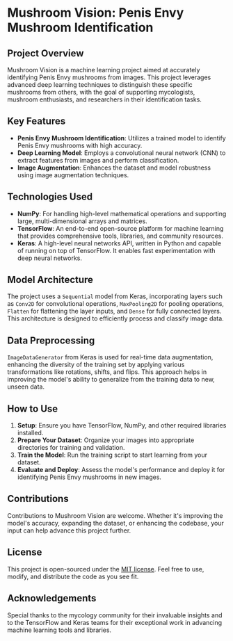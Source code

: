 # Mushroom Vision: Penis Envy Mushroom Identification

## Project Overview
Mushroom Vision is a machine learning project aimed at accurately identifying Penis Envy mushrooms from images. This project leverages advanced deep learning techniques to distinguish these specific mushrooms from others, with the goal of supporting mycologists, mushroom enthusiasts, and researchers in their identification tasks.

## Key Features
- **Penis Envy Mushroom Identification**: Utilizes a trained model to identify Penis Envy mushrooms with high accuracy.
- **Deep Learning Model**: Employs a convolutional neural network (CNN) to extract features from images and perform classification.
- **Image Augmentation**: Enhances the dataset and model robustness using image augmentation techniques.

## Technologies Used
- **NumPy**: For handling high-level mathematical operations and supporting large, multi-dimensional arrays and matrices.
- **TensorFlow**: An end-to-end open-source platform for machine learning that provides comprehensive tools, libraries, and community resources.
- **Keras**: A high-level neural networks API, written in Python and capable of running on top of TensorFlow. It enables fast experimentation with deep neural networks.

## Model Architecture
The project uses a `Sequential` model from Keras, incorporating layers such as `Conv2D` for convolutional operations, `MaxPooling2D` for pooling operations, `Flatten` for flattening the layer inputs, and `Dense` for fully connected layers. This architecture is designed to efficiently process and classify image data.

## Data Preprocessing
`ImageDataGenerator` from Keras is used for real-time data augmentation, enhancing the diversity of the training set by applying various transformations like rotations, shifts, and flips. This approach helps in improving the model's ability to generalize from the training data to new, unseen data.

## How to Use
1. **Setup**: Ensure you have TensorFlow, NumPy, and other required libraries installed.
2. **Prepare Your Dataset**: Organize your images into appropriate directories for training and validation.
3. **Train the Model**: Run the training script to start learning from your dataset.
4. **Evaluate and Deploy**: Assess the model's performance and deploy it for identifying Penis Envy mushrooms in new images.

## Contributions
Contributions to Mushroom Vision are welcome. Whether it's improving the model's accuracy, expanding the dataset, or enhancing the codebase, your input can help advance this project further.

## License
This project is open-sourced under the [MIT license](LICENSE.md). Feel free to use, modify, and distribute the code as you see fit.

## Acknowledgements
Special thanks to the mycology community for their invaluable insights and to the TensorFlow and Keras teams for their exceptional work in advancing machine learning tools and libraries.
